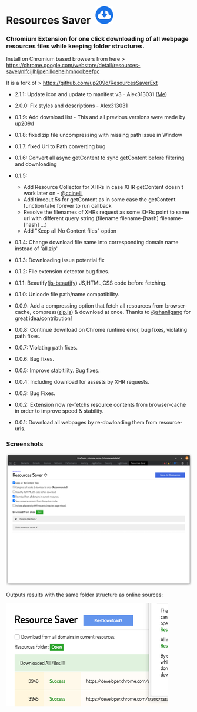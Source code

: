 # Resources Saver &nbsp;<img src="https://raw.githubusercontent.com/Alex313031/Resources-Saver/main/icon.svg" width="48">

### Chromium Extension for one click downloading of all webpage resources files while keeping folder structures.

Install on Chromium based browsers from here > https://chrome.google.com/webstore/detail/resources-saver/nlfcijlhljpenllloeheihmhoobeefpc

It is a fork of > https://github.com/up209d/ResourcesSaverExt

- 2.1.1: Update icon and update to manifest v3 - Alex313031 ([Me](https://github.com/Alex313031/))

- 2.0.0: Fix styles and descriptions - Alex313031

- 0.1.9: Add download list - This and all previous versions were made by [up209d](https://github.com/up209d/)

- 0.1.8: fixed zip file uncompressing with missing path issue in Window

- 0.1.7: fixed Url to Path converting bug

- 0.1.6: Convert all async getContent to sync getContent before filtering and downloading

- 0.1.5:
    + Add Resource Collector for XHRs in case XHR getContent doesn't work later on - [@ccinelli](https://github.com/ccinelli)
    + Add timeout 5s for getContent as in some case the getContent function take forever to run callback
    + Resolve the filenames of XHRs request as some XHRs point to same url with different query string (filename filename-[hash] filename-[hash] ...)
    + Add "Keep all No Content files" option

- 0.1.4: Change download file name into corresponding domain name instead of 'all.zip'

- 0.1.3: Downloading issue potential fix

- 0.1.2: File extension detector bug fixes.

- 0.1.1: Beautify([js-beautify](https://github.com/beautify-web/js-beautify)) JS,HTML,CSS code before fetching.

- 0.1.0: Unicode file path/name compatibility.

- 0.0.9: Add a compressing option that fetch all resources from browser-cache, compress([zip.js](https://gildas-lormeau.github.io/zip.js/)) & download at once. Thanks to [@shanligang](https://github.com/shanligang) for great idea/contribution!

- 0.0.8: Continue download on Chrome runtime error, bug fixes, violating path fixes.

- 0.0.7: Violating path fixes.

- 0.0.6: Bug fixes.

- 0.0.5: Improve stabitility. Bug fixes.

- 0.0.4: Including download for assests by XHR requests.

- 0.0.3: Bug Fixes.

- 0.0.2: Extension now re-fetchs resource contents from browser-cache in order to improve speed & stability.

- 0.0.1: Download all webpages by re-dowloading them from resource-urls.

### Screenshots

![alt text](https://raw.githubusercontent.com/Alex313031/Resources-Saver/main/screenshot.png?raw=true)

Outputs results with the same folder structure as online sources:

![alt text](https://raw.githubusercontent.com/Alex313031/Resources-Saver/main/screenshot2.png?raw=true)
